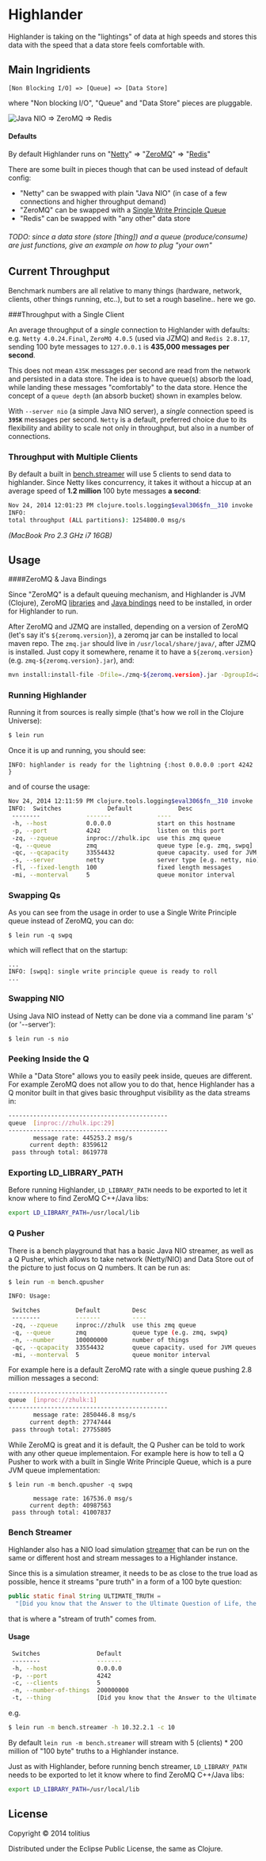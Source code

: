 # Highlander

Highlander is taking on the "lightings" of data at high speeds and stores this data with the speed that a data store feels comfortable with. 

## Main Ingridients

```
[Non Blocking I/O] => [Queue] => [Data Store]
```

where "Non blocking I/O", "Queue" and "Data Store" pieces are pluggable.

![Java NIO => ZeroMQ => Redis](https://github.com/tolitius/highlander/blob/master/doc/highlander.baseline.gif?raw=true)

#### Defaults
By default Highlander runs on "[Netty](http://netty.io/)" => "[ZeroMQ](http://www.zeromq.org/)" => "[Redis](http://redis.io/)"

There are some built in pieces though that can be used instead of default config:

* "Netty" can be swapped with plain "Java NIO" (in case of a few connections and higher throughput demand)
* "ZeroMQ" can be swapped with a [Single Write Principle Queue](http://mechanical-sympathy.blogspot.com/2011/09/single-writer-principle.html)
* "Redis" can be swapped with "any other" data store

###### _TODO: since a data store (store [thing]) and a queue (produce/consume) are just functions, give an example on how to plug "your own"_

## Current Throughput
 
Benchmark numbers are all relative to many things (hardware, network, clients, other things running, etc..), but to set a rough baseline.. here we go.

###Throughput with a Single Client

An average throughput of a _single_ connection to Highlander with defaults: e.g. `Netty 4.0.24.Final`, `ZeroMQ 4.0.5` (used via JZMQ) and `Redis 2.8.17`, sending 100 byte messages to `127.0.0.1` is **435,000 messages per second**.

This does not mean `435K` messages per second are read from the network and persisted in a data store. The idea is to have queue(s) absorb the load, while landing these messages "comfortably" to the data store. Hence the concept of a `queue depth` (an absorb bucket) shown in examples below.

With `--server nio` (a simple Java NIO server), a _single_ connection speed is **`395K`** messages per second. `Netty` is a default, preferred choice due to its flexibility and ability to scale not only in throughput, but also in a number of connections.

### Throughput with Multiple Clients

By default a built in [bench.streamer](https://github.com/tolitius/highlander/blob/master/src/bench/streamer.clj) will use 5 clients to send data to highlander. Since Netty likes concurrency, it takes it without a hiccup at an average speed of **1.2 million** 100 byte messages **a second**:

```bash
Nov 24, 2014 12:01:23 PM clojure.tools.logging$eval306$fn__310 invoke
INFO:
total throughput (ALL partitions): 1254800.0 msg/s
```

_(MacBook Pro 2.3 GHz i7 16GB)_

## Usage

####ZeroMQ & Java Bindings

Since "ZeroMQ" is a default queuing mechanism, and Highlander is JVM (Clojure), ZeroMQ [libraries](http://www.zeromq.org/intro:get-the-software) and [Java bindings](http://www.zeromq.org/bindings:java) need to be installed, in order for Highlander to run.

After ZeroMQ and JZMQ are installed, depending on a version of ZeroMQ (let's say it's `${zeromq.version}`), a zeromq jar can be installed to local maven repo. The `zmq.jar` should live in `/usr/local/share/java/`, after JZMQ is installed. Just copy it somewhere, rename it to have a `${zeromq.version}` (e.g. `zmq-${zeromq.version}.jar`), and: 

```bash
mvn install:install-file -Dfile=./zmq-${zeromq.version}.jar -DgroupId=zmq -DartifactId=zmq -Dversion=${zeromq.version} -Dpackaging=jar
```
### Running Highlander

Running it from sources is really simple (that's how we roll in the Clojure Universe):

```bash
$ lein run
```

Once it is up and running, you should see:
```
INFO: highlander is ready for the lightning {:host 0.0.0.0 :port 4242 }
```

and of course the usage:
```bash
Nov 24, 2014 12:11:59 PM clojure.tools.logging$eval306$fn__310 invoke
INFO:  Switches             Default             Desc
 --------             -------             ----
 -h, --host           0.0.0.0             start on this hostname
 -p, --port           4242                listen on this port
 -zq, --zqueue        inproc://zhulk.ipc  use this zmq queue
 -q, --queue          zmq                 queue type [e.g. zmq, swpq]
 -qc, --qcapacity     33554432            queue capacity. used for JVM queues
 -s, --server         netty               server type [e.g. netty, nio]
 -fl, --fixed-length  100                 fixed length messages
 -mi, --monterval     5                   queue monitor interval
```

### Swapping Qs

As you can see from the usage in order to use a Single Write Principle queue instead of ZeroMQ, you can do:

```
$ lein run -q swpq
```

which will reflect that on the startup:

```
...
INFO: [swpq]: single write principle queue is ready to roll
...
```

### Swapping NIO

Using Java NIO instead of Netty can be done via a command line param 's' (or '--server'):

```
$ lein run -s nio
```

### Peeking Inside the Q

While a "Data Store" allows you to easily peek inside, queues are different. 
For example ZeroMQ does not allow you to do that, hence Highlander has a Q monitor built in
that gives basic throughput visibility as the data streams in:

```bash
---------------------------------------------
queue  [inproc://zhulk.ipc:29]
---------------------------------------------
       message rate: 445253.2 msg/s
      current depth: 8359612
 pass through total: 8619778
```

### Exporting LD_LIBRARY_PATH

Before running Highlander, `LD_LIBRARY_PATH` needs to be exported to let it know where to find ZeroMQ C++/Java libs:
```bash
export LD_LIBRARY_PATH=/usr/local/lib
```


### Q Pusher

There is a bench playground that has a basic Java NIO streamer, as well as a Q Pusher, which allows to take network (Netty/NIO) and Data Store out of the picture to just focus on Q numbers. It can be run as:

```bash
$ lein run -m bench.qpusher
```

```bash
INFO: Usage:

 Switches          Default         Desc
 --------          -------         ----
 -zq, --zqueue     inproc://zhulk  use this zmq queue
 -q, --queue       zmq             queue type (e.g. zmq, swpq)
 -n, --number      100000000       number of things
 -qc, --qcapacity  33554432        queue capacity. used for JVM queues
 -mi, --monterval  5               queue monitor interval
```

For example here is a default ZeroMQ rate with a single queue pushing 2.8 million messages a second:

```bash
---------------------------------------------
queue  [inproc://zhulk:1]
---------------------------------------------
       message rate: 2850446.8 msg/s
      current depth: 27747444
 pass through total: 27755805
```

While ZeroMQ is great and it is default, the Q Pusher can be told to work with any other queue implementaion. 
For example here is how to tell a Q Pusher to work with a built in Single Write Principle Queue, 
which is a pure JVM queue implementation:

```
$ lein run -m bench.qpusher -q swpq
```

```
       message rate: 167536.0 msg/s
      current depth: 40987563
 pass through total: 41007837
```

### Bench Streamer

Highlander also has a NIO load simulation [streamer](https://github.com/tolitius/highlander/blob/master/src/bench/streamer.clj) that can be run on the same or different host and stream messages to a Highlander instance.

Since this is a simulation streamer, it needs to be as close to the true load as possible, hence it streams "pure truth" in a form of a 100 byte question:

```java
public static final String ULTIMATE_TRUTH = 
  "[Did you know that the Answer to the Ultimate Question of Life, the Universe, and Everything is 42?]";
```

that is where a "stream of truth" comes from.

#### Usage

```bash
 Switches                Default                                                                                               Desc
 --------                -------                                                                                               ----
 -h, --host              0.0.0.0                                                                                               start on this hostname
 -p, --port              4242                                                                                                  listen on this port
 -c, --clients           5                                                                                                     number of clients
 -n, --number-of-things  200000000                                                                                             number of things to stream
 -t, --thing             [Did you know that the Answer to the Ultimate Question of Life, the Universe, and Everything is 42?]  a thing/message to send
```
e.g.
```bash
$ lein run -m bench.streamer -h 10.32.2.1 -c 10
```

By default `lein run -m bench.streamer` will stream with 5 (clients) * 200 million of "100 byte" truths to a Highlander instance. 

Just as with Highlander, before running bench streamer, `LD_LIBRARY_PATH` needs to be exported to let it know where to find ZeroMQ C++/Java libs:
```bash
export LD_LIBRARY_PATH=/usr/local/lib
```

## License

Copyright © 2014 tolitius

Distributed under the Eclipse Public License, the same as Clojure.
